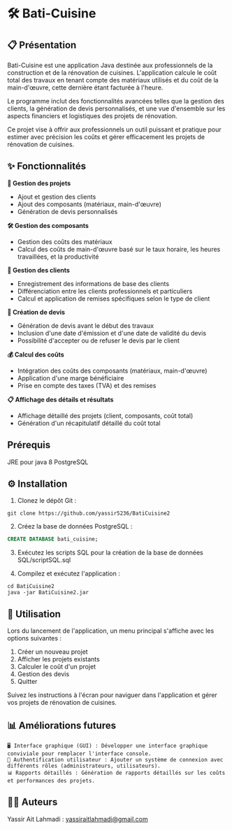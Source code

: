 # 🛠️ Bati-Cuisine

## 📋  Présentation

Bati-Cuisine est une application Java destinée aux professionnels de la construction et de la rénovation de cuisines. L'application calcule le coût total des travaux en tenant compte des matériaux utilisés et du coût de la main-d'œuvre, cette dernière étant facturée à l'heure.

Le programme inclut des fonctionnalités avancées telles que la gestion des clients, la génération de devis personnalisés, et une vue d'ensemble sur les aspects financiers et logistiques des projets de rénovation.

Ce projet vise à offrir aux professionnels un outil puissant et pratique pour estimer avec précision les coûts et gérer efficacement les projets de rénovation de cuisines.

## ✨ Fonctionnalités

**📂 Gestion des projets**
- Ajout et gestion des clients
- Ajout des composants (matériaux, main-d'œuvre)
- Génération de devis personnalisés

**🛠️ Gestion des composants**
- Gestion des coûts des matériaux
- Calcul des coûts de main-d'œuvre basé sur le taux horaire, les heures travaillées, et la productivité

**👥 Gestion des clients**
- Enregistrement des informations de base des clients
- Différenciation entre les clients professionnels et particuliers
- Calcul et application de remises spécifiques selon le type de client

**🧾 Création de devis**
- Génération de devis avant le début des travaux
- Inclusion d'une date d'émission et d'une date de validité du devis
- Possibilité d'accepter ou de refuser le devis par le client

**💰 Calcul des coûts**
- Intégration des coûts des composants (matériaux, main-d'œuvre)
- Application d'une marge bénéficiaire
- Prise en compte des taxes (TVA) et des remises

**📋 Affichage des détails et résultats**
- Affichage détaillé des projets (client, composants, coût total)
- Génération d'un récapitulatif détaillé du coût total

## Prérequis

JRE pour java 8
PostgreSQL

## ⚙️ Installation

1. Clonez le dépôt Git :
```
git clone https://github.com/yassir5236/BatiCuisine2
```

2. Créez la base de données PostgreSQL :
```sql
CREATE DATABASE bati_cuisine;
```

3. Exécutez les scripts SQL pour la création de la base de données SQL/scriptSQL.sql

4. Compilez et exécutez l'application :
```
cd BatiCuisine2
java -jar BatiCuisine2.jar
```

## 🚀 Utilisation

Lors du lancement de l'application, un menu principal s'affiche avec les options suivantes :

1. Créer un nouveau projet
2. Afficher les projets existants
3. Calculer le coût d'un projet
4. Gestion des devis
5. Quitter

Suivez les instructions à l'écran pour naviguer dans l'application et gérer vos projets de rénovation de cuisines.

## 📊 Améliorations futures

    🖥️ Interface graphique (GUI) : Développer une interface graphique conviviale pour remplacer l'interface console.
    🔐 Authentification utilisateur : Ajouter un système de connexion avec différents rôles (administrateurs, utilisateurs).
    📊 Rapports détaillés : Génération de rapports détaillés sur les coûts et performances des projets.

## 👨‍💻  Auteurs

Yassir Ait Lahmadi : yassiraitlahmadi@gmail.com